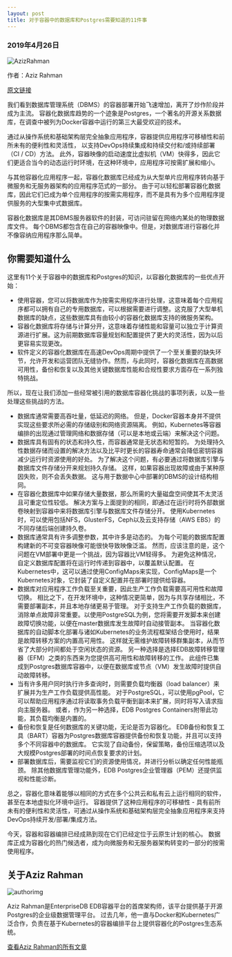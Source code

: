 ```yaml
---
layout: post
title: 对于容器中的数据库和Postgres需要知道的11件事
---
```


### 2019年4月26日
![AzizRahman](https://bdlguu0syu1idj5d2b4m53mv-wpengine.netdna-ssl.com/wp-content/uploads/2019/04/Aziz-Rahman.jpg) 

作者：Aziz Rahman

[原文链接](https://containerjournal.com/2019/04/26/11-things-to-know-about-databases-and-postgres-in-containers/)

我们看到数据库管理系统（DBMS）的容器部署开始飞速增加，离开了炒作阶段并成为主流。
容器化数据库趋势的一个迹象是Postgres，一个著名的开源关系数据库，在调查中被列为Docker容器中运行的第三大最受欢迎的技术。

通过从操作系统和基础架构层完全抽象应用程序，容器提供应用程序可移植性和前所未有的便利性和灵活性，
以支持DevOps持续集成和持续交付和/或持续部署（CI / CD）方法。
此外，容器映像的启动速度比虚拟机（VM）快得多，因此它们更适合当今的动态运行时环境，在这种环境中，应用程序可按需扩展和缩小。

与其他容器化应用程序一起，容器化数据库已经成为从大型单片应用程序转向基于微服务和无服务器架构的应用程序范式的一部分。
由于可以轻松部署容器化数据库，因此它们已成为单个应用程序的按需实用程序，而不是具有为多个应用程序提供服务的大型集中式数据库。

容器化数据库是其DBMS服务器软件的封装，可访问驻留在网络内某处的物理数据库文件。
每个DBMS都包含在自己的容器映像中。但是，对数据库进行容器化并不像容纳应用程序那么简单。

## 你需要知道什么
这里有11个关于容器中的数据库和Postgres的知识，以容器化数据库的一些优点开始：
* 使用容器，您可以将数据库作为按需实用程序进行处理，这意味着每个应用程序都可以拥有自己的专用数据库，可以根据需要进行调整。这克服了大型单机数据库的缺点，这些数据库具有由较小的容器化数据库支持的微服务架构。
* 容器化数据库将存储与计算分开，这意味着存储性能和容量可以独立于计算资源进行扩展。这为前期数据库容量规划和配置提供了更大的灵活性，因为以后更容易实现更改。
* 软件定义的容器化数据库在高速DevOps周期中提供了一个至关重要的缺失环节，允许开发和运营团队无缝协作。然而，与此同时，容器化数据库在高数据可用性，备份和恢复以及其他关键数据库性能和合规性要求方面存在一系列独特挑战。

所以，现在让我们添加一些经常被引用的数据库容器化挑战的事项列表，以及一些处理这些挑战的方法。

* 数据库通常需要高吞吐量，低延迟的网络。 但是，Docker容器本身并不提供实现这些要求所必需的存储级别和网络资源隔离。 例如，Kubernetes等容器编排的出现通过管理网络和数据存储（可以是本地或云端）来解决这个问题。
* 数据库具有固有的状态和持久性，而容器通常是无状态和短暂的。 为处理持久性数据存储而设置的解决方法以及比平时更长的容器寿命通常会降低密钥容器减少运行时资源使用的好处。
  为了解决这个问题，有必要通过将数据库引擎与数据库文件存储分开来规划持久存储。 这样，如果容器出现故障或由于某种原因失败，则不会丢失数据。 这与用于数据中心中部署的DBMS的设计结构相同。
* 在容器化数据库中如果存储大量数据，那么所需的大量磁盘空间使其不太灵活且可重定位性较低。 解决方案与上面提到的相同，即通过在运行时将外部数据卷映射到容器中来将数据库引擎与数据库文件存储分开。 使用Kubernetes时，可以使用包括NFS，GlusterFS，Ceph以及云支持存储（AWS EBS）的不同存储后端创建持久卷。
* 数据库通常具有许多调整参数，其中许多是动态的。 为每个可能的数据库配置构建新的不可变容器映像可能很快导致映像泛滥。 然而，应该注意的是，这个问题在VM部署中更是一个挑战，因为容器比VM轻得多。 为避免这种情况，自定义数据库配置将在运行时传递到容器中，以覆盖默认配置。 在Kubernetes中，这可以通过使用ConfigMaps来实现，ConfigMaps是一个Kubernetes对象，它封装了自定义配置并在部署时提供给容器。
* 数据库对应用程序工作负载至关重要，因此生产工作负载需要高可用性和故障切换。
  相比之下，在开发环境中，这种情况更简单，因为与共享存储相比，不需要部署副本，并且本地存储更易于管理。
  对于支持生产工作负载的数据库，消除单点故障非常重要。以使用PostgreSQL为例，您将需要开发脚本来创建故障切换功能，以便在master数据库发生故障时自动接管副本。
  当容器化数据库的自动脚本化部署与诸如Kubernetes的业务流程框架结合使用时，结果是故障转移方案的内置高可用性。
  这样就无需维护故障转移群集副本，从而节省了大部分时间都处于空闲状态的资源。
  另一种选择是选择EDB故障转移管理器（EFM）之类的东西来为您提供高可用性和故障转移的工作。
  此组件已集成到Postgres数据库容器中，以便在数据库或节点（VM）发生故障时提供自动故障转移。
* 当有许多用户同时执行许多查询时，则需要负载均衡器（load balancer）来扩展并为生产工作负载提供高性能。
  对于PostgreSQL，可以使用pgPool，它可以帮助应用程序通过将读取事务负载平衡到副本来扩展，同时将写入请求指向主服务器。 
  或者，作为另一种选择，EDB Postgres Containers附带此功能，其负载均衡是内置的。
* 备份和恢复是任何数据库的关键功能，无论是否为容器化。 
  EDB备份和恢复工具（BART）容器为Postgres数据库容器提供备份和恢复功能，并且可以支持多个不同容器中的数据库。
  它实现了自动备份，保留策略，备份压缩选项以及大规模Postgres部署的时间点恢复要求的计划。
* 部署数据库后，需要监视它们的资源使用情况，并进行分析以确定任何性能瓶颈。 
   除其他数据库管理功能外，EDB Postgres企业管理器（PEM）还提供监视和性能诊断。

总之，容器化意味着能够以相同的方式在多个公共云和私有云上运行相同的软件，甚至在本地虚拟化环境中运行。 
容器提供了这种应用程序的可移植性 - 具有前所未有的便利性和灵活性，可通过从操作系统和基础架构层完全抽象应用程序来支持DevOps持续开发/部署/集成方法。

今天，容器和容器编排已经成熟到现在它们已经定位于云原生计划的核心。
数据库正成为容器化的热门候选者，成为向微服务和无服务器架构转变的一部分的按需使用程序。

## 关于Aziz Rahman
![authorimg](https://bdlguu0syu1idj5d2b4m53mv-wpengine.netdna-ssl.com/wp-content/uploads/2019/04/Aziz-Rahman.jpg)

Aziz Rahman是EnterpriseDB EDB容器平台的首席架构师，该平台提供基于开源Postgres的企业级数据管理平台。
过去几年，他一直与Docker和Kubernetes广泛合作，负责在基于Kubernetes的容器编排平台上提供容器化的Postgres生态系统。

[查看Aziz Rahman的所有文章](https://containerjournal.com/author/aziz-rahman/)

